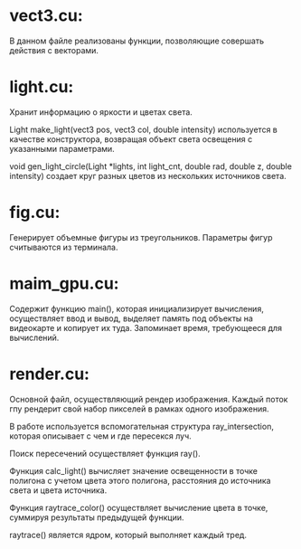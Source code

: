 # vect3.cu:
В данном файле реализованы функции, позволяющие совершать действия с векторами.

# light.cu:
Хранит информацию о яркости и цветах света.

Light make_light(vect3 pos, vect3 col, double intensity) используется в качестве конструктора, возвращая объект света освещения с указанными параметрами.

void gen_light_circle(Light \*lights, int light_cnt, double rad, double z, double intensity) создает круг разных цветов из нескольких источников света.

# fig.cu:
Генерирует объемные фигуры из треугольников. Параметры фигур считываются из терминала.

# maim_gpu.cu:
Содержит функцию main(), которая инициализирует вычисления, осуществляет ввод и вывод, выделяет память под объекты на видеокарте и копирует их туда. Запоминает время, требующееся для вычислений.

# render.cu:
Основной файл, осуществляющий рендер изображения. Каждый поток гпу рендерит свой набор пикселей в рамках одного изображения.

В работе используется вспомогательная структура ray_intersection, которая описывает с чем и где пересекся луч.

Поиск пересечений осуществляет функция ray().

Функция calc_light() вычисляет значение освещенности в точке полигона с учетом цвета этого полигона, расстояния до источника света и цвета источника.

Функция raytrace_color() осуществляет вычисление цвета в точке, суммируя результаты предыдущей функции.

raytrace() является ядром, который выполняет каждый тред.
